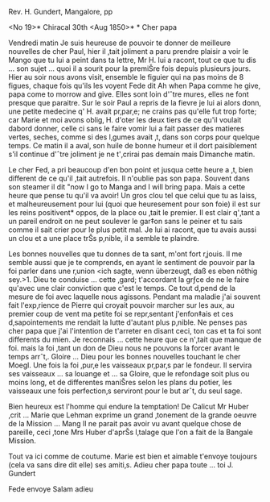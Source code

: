 Rev. H. Gundert, Mangalore, pp

<No 19>* Chiracal 30th <Aug 1850>*
 <Friday>*
Cher papa

Vendredi matin Je suis heureuse de pouvoir te donner de meilleure nouvelles de cher Paul, hier il ‚tait joliment a paru prendre plaisir a voir le Mango que tu lui a peint dans ta lettre, Mr H. lui a racont‚ tout ce que tu dis … son sujet … quoi il a sourit pour la premiŠre fois depuis plusieurs jours. Hier au soir nous avons visit‚ ensemble le figuier qui na pas moins de 8 figues, chaque fois qu'ils les voyent Fede dit Ah when Papa comme he give, papa come to morrow and give. Elles sont loin d'ˆtre mures, elles ne font presque que paraitre. Sur le soir Paul a repris de la fievre je lui ai alors donn‚ une petite medecine q' H. avait pr‚par‚e; ne crains pas qu'elle fut trop forte; car Marie et moi avons oblig‚ H. d'oter les deux tiers de ce qu'il voulait dabord donner, celle ci sans le faire vomir lui a fait passer des matieres vertes, seches, comme si des l‚gumes avait ‚t‚ dans son corps pour quelque temps. Ce matin il a aval‚ son huile de bonne humeur et il dort paisiblement s'il continue d'ˆtre joliment je ne t'‚crirai pas demain mais Dimanche matin.

Le cher Fed‚ a pri beaucoup d'en bon point et jusqua cette heure a ‚t‚ bien different de ce qu'il ‚tait autrefois. Il n'oublie pas son papa. Souvent dans son steamer il dit "now I go to Manga and I will bring papa. Mais a cette heure que pense tu qu'il va avoir! Un gros clou tel que celui que tu as laiss‚ et malheureusement pour lui (quoi que heuresement pour son foie) il est sur les reins positivent* oppos‚ de la place ou ‚tait le premier. Il est clair q'‚tant a un pareil endroit on ne peut soulever le gar‡on sans le peiner et tu sais comme il sait crier pour le plus petit mal. Je lui ai racont‚ que tu avais aussi un clou et a une place trŠs p‚nible, il a semble te plaindre.

Les bonnes nouvelles que tu donnes de ta sant‚ m'ont fort r‚jouis. Il me semble aussi que je te comprends, en ayant le sentiment de pouvoir par la foi parler dans une r‚union <ich sagte, wenn überzeugt, daß es eben nöthig sey.>1. Dieu te conduise … cette ‚gard; t'accordant la grƒce de ne le faire qu'avec une clair conviction que c'est le temps. Ce tout d‚pend de la mesure de foi avec laquelle nous agissons. Pendant ma maladie j'ai souvent fait l'exp‚rience de Pierre qui croyait pouvoir marcher sur les aux, au premier coup de vent ma petite foi se repr‚sentant j'enfon‡ais et ces d‚sapointements me rendait la lutte d'autant plus p‚nible. Ne penses pas cher papa que j'ai l'intention de t'arreter en disant ceci, ton cas et ta foi sont differents du mien. Je reconnais … cette heure que ce n'‚tait que manque de foi. mais la foi ‚tant un don de Dieu nous ne pouvons la forcer avant le temps arrˆt‚. Gloire … Dieu pour les bonnes nouvelles touchant le cher Moegl. Une fois la foi ‚pur‚e les vaisseaux pr‚par‚s par le fondeur. Il servira ses vaisseaux … sa louange et … sa Gloire, que le refondage soit plus ou moins long, et de differentes maniŠres selon les plans du potier, les vaisseaux une fois perfection‚s serviront pour le but arˆt‚ du seul sage.

Bien heureux est l'homme qui endure la temptation! De Calicut Mr Huber ‚crit … Marie que Lehman exprime un grand ‚tonement de la grande oeuvre de la Mission … Mang Il ne parait pas avoir vu avant quelque chose de pareille, ceci ‚tone Mrs Huber d'aprŠs l‚talage que l'on a fait de la Bangale Mission.

Tout va ici comme de coutume. Marie est bien et aimable t'envoye toujours (cela va sans dire dit elle) ses amiti‚s.
 Adieu cher papa
 toute … toi
 J. Gundert

Fede envoye Salam adieu

